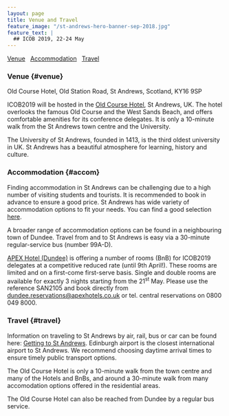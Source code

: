 ```yaml
---
layout: page
title: Venue and Travel
feature_image: "/st-andrews-hero-banner-sep-2018.jpg"
feature_text: |
  ## ICOB 2019, 22-24 May
---
```


[Venue](#venue) &nbsp; 
[Accommodation](#accom) &nbsp; 
[Travel](#travel)

### Venue {#venue}

Old Course Hotel, Old Station Road, St Andrews, Scotland, KY16 9SP

ICOB2019 will be hosted in the [Old Course Hotel](https://www.oldcoursehotel.co.uk/ "visit Old Course Hotel website"), St Andrews, UK. The hotel overlooks the famous Old Course and the West Sands Beach, and offers comfortable amenities for its conference delegates. It is only a 10-minute walk from the St Andrews town centre and the University.

The University of St Andrews, founded in 1413, is the third oldest university in UK. St Andrews has a beautiful atmosphere for learning, history and culture. 


### Accommodation {#accom}

Finding accommodation in St Andrews can be challenging due to a high number of visiting students and tourists. It is recommended to book in advance to ensure a good price. St Andrews has wide variety of accommodation options to fit your needs. You can find a good selection [here](https://www.visitstandrews.com/stay/).

A broader range of accommodation options can be found in a neighbouring town of Dundee. Travel from and to St Andrews is easy via a 30-minute regular-service bus (number 99A-D).

[APEX Hotel (Dundee)](https://www.apexhotels.co.uk/apex-city-quay-hotel-spa) is offering a number of rooms (BnB) for ICOB2019 delegates at a competitive reduced rate (until 9th April!). These rooms are limited and on a first-come first-serve basis. Single and double rooms are available for exactly 3 nights starting from the 21<sup>st</sup> May. Please use the reference SAN2105 and book directly from dundee.reservations@apexhotels.co.uk  or tel. central reservations on 0800 049 8000.


### Travel {#travel}

Information on traveling to St Andrews by air, rail, bus or car can be found here: [Getting to St Andrews](https://www.st-andrews.ac.uk/visiting/travel/). Edinburgh airport is the closest international airport to St Andrews. We recommend choosing daytime arrival times to ensure timely public transport options.

The Old Course Hotel is only a 10-minute walk from the town centre and many of the Hotels and BnBs, and around a 30-minute walk from many accomodation options offered in the residential areas.

The Old Course Hotel can also be reached from Dundee by a regular bus service.

